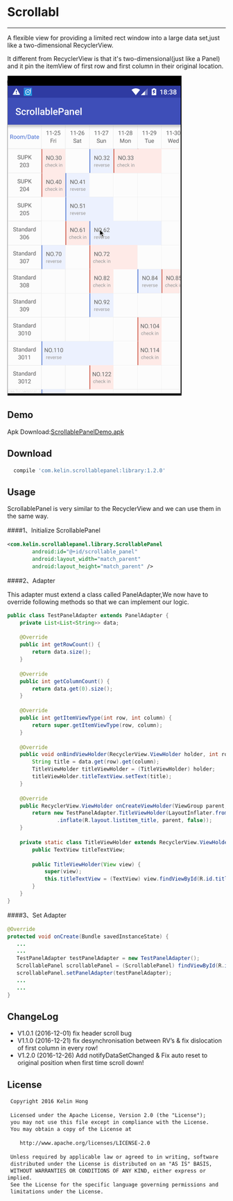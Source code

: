 # Scrollabl

---

A flexible view for providing a limited rect window into a large data set,just like a two-dimensional RecyclerView.

It different from RecyclerView is that it's two-dimensional(just like a Panel) and it pin the itemView of first row and first column in their original location.

![ScrollablePanel Demo](art/ScrollablePanelDemo.gif) 

## Demo

Apk Download:[ScrollablePanelDemo.apk](art/ScrollablePanelDemo.apk) 

## Download

```groovy
  compile 'com.kelin.scrollablepanel:library:1.2.0' 
```

## Usage

ScrollablePanel is very similar to the RecyclerView and we can use them in the same way.

####1、Initialize ScrollablePanel

```xml
<com.kelin.scrollablepanel.library.ScrollablePanel
        android:id="@+id/scrollable_panel"
        android:layout_width="match_parent"
        android:layout_height="match_parent" />
```

####2、Adapter

This adapter must extend a class called PanelAdapter,We now have to override following methods so that we can implement our logic.

```java
public class TestPanelAdapter extends PanelAdapter {
    private List<List<String>> data;

    @Override
    public int getRowCount() {
        return data.size();
    }

    @Override
    public int getColumnCount() {
        return data.get(0).size();
    }

    @Override
    public int getItemViewType(int row, int column) {
        return super.getItemViewType(row, column);
    }

    @Override
    public void onBindViewHolder(RecyclerView.ViewHolder holder, int row, int column) {
        String title = data.get(row).get(column);
        TitleViewHolder titleViewHolder = (TitleViewHolder) holder;
        titleViewHolder.titleTextView.setText(title);
    }

    @Override
    public RecyclerView.ViewHolder onCreateViewHolder(ViewGroup parent, int viewType) {
        return new TestPanelAdapter.TitleViewHolder(LayoutInflater.from(parent.getContext())
                .inflate(R.layout.listitem_title, parent, false));
    }

    private static class TitleViewHolder extends RecyclerView.ViewHolder {
        public TextView titleTextView;

        public TitleViewHolder(View view) {
            super(view);
            this.titleTextView = (TextView) view.findViewById(R.id.title);
        }
    }
}
```

####3、Set Adapter

```java
@Override
protected void onCreate(Bundle savedInstanceState) {
   ...
   ...
   TestPanelAdapter testPanelAdapter = new TestPanelAdapter();
   ScrollablePanel scrollablePanel = (ScrollablePanel) findViewById(R.id.scrollable_panel);
   scrollablePanel.setPanelAdapter(testPanelAdapter);
   ...
   ...
}
```

## ChangeLog

- V1.0.1 (2016-12-01) fix header scroll bug
- V1.1.0 (2016-12-21) fix desynchronisation between RV’s & fix dislocation of first column in every row!
- V1.2.0 (2016-12-26)  Add notifyDataSetChanged  & Fix auto reset to original position when first time scroll down!

## License

```
 Copyright 2016 Kelin Hong

 Licensed under the Apache License, Version 2.0 (the "License");
 you may not use this file except in compliance with the License.
 You may obtain a copy of the License at

    http://www.apache.org/licenses/LICENSE-2.0

 Unless required by applicable law or agreed to in writing, software
 distributed under the License is distributed on an "AS IS" BASIS,
 WITHOUT WARRANTIES OR CONDITIONS OF ANY KIND, either express or implied.
 See the License for the specific language governing permissions and
 limitations under the License.
```
